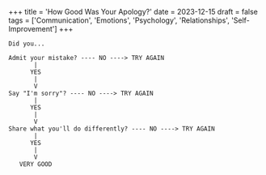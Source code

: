 +++
title = 'How Good Was Your Apology?'
date = 2023-12-15
draft = false
tags = ['Communication', 'Emotions', 'Psychology', 'Relationships', 'Self-Improvement']
+++

```
Did you...

Admit your mistake? ---- NO ----> TRY AGAIN
       |
      YES
       |
       V
Say "I'm sorry"? ---- NO ----> TRY AGAIN
       |
      YES
       |
       V
Share what you'll do differently? ---- NO ----> TRY AGAIN
       |
      YES
       |
       V
   VERY GOOD
```
